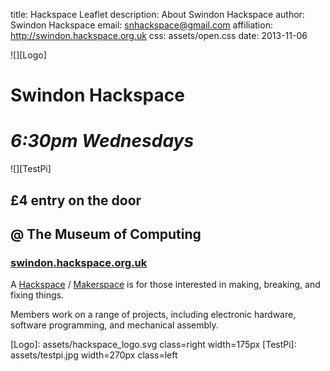 title:        Hackspace Leaflet
description:  About Swindon Hackspace
author:       Swindon Hackspace
email:        snhackspace@gmail.com
affiliation:  http://swindon.hackspace.org.uk
css:          assets/open.css
date:         2013-11-06


![][Logo]

[Website]: http://swindon.hackspace.org.uk/
[Google Group]: http://groups.google.com/group/swindon-hackspace
[Twitter]: http://twitter.com/snhack
[YouTube]: http://www.youtube.com/user/snhackspace
[Flickr]: https://www.flickr.com/groups/swindon-hackspace/
[Facebook]: https://www.facebook.com/swindon.hackspace
[Github]: https://github.com/snhack



# Swindon Hackspace

# _6:30pm Wednesdays_

![][TestPi]

## £4 entry on the door

## @ The Museum of Computing

### [swindon.hackspace.org.uk][Swindon Hackspace]


A [Hackspace][] / [Makerspace][] is for those interested in making, breaking, and fixing things.

Members work on a range of projects, including electronic hardware, software programming, and mechanical assembly.

[Hackspace]: http://en.wikipedia.org/wiki/Hackerspace
[Makerspace]: http://en.wikipedia.org/wiki/Makerspace

<!--

[twitter.com/snhack][Twitter]

[facebook.com/swindon.hackspace][Facebook]

-->


<!-- Assets -->
[Logo]: assets/hackspace_logo.svg class=right width=175px
[TestPi]: assets/testpi.jpg width=270px class=left

<!-- Links -->
[Swindon Hackspace]: http://swindon.hackspace.org.uk/
[snhackabout]: http://swindon.hackspace.org.uk/about/
[Twitter]: http://twitter.com/snhack
[Facebook]: http://facebook.com/swindon.hackspace
[YouTube]: http://www.youtube.com/user/snhackspace
[Github]: http://github.com/snhack
[group]: https://groups.google.com/group/swindon-hackspace/
[@snhack]: https://twitter.com/intent/tweet?screen_name=snhack

[welcome]: https://github.com/snhack/snhack.github.com/blob/source/source/README.md

